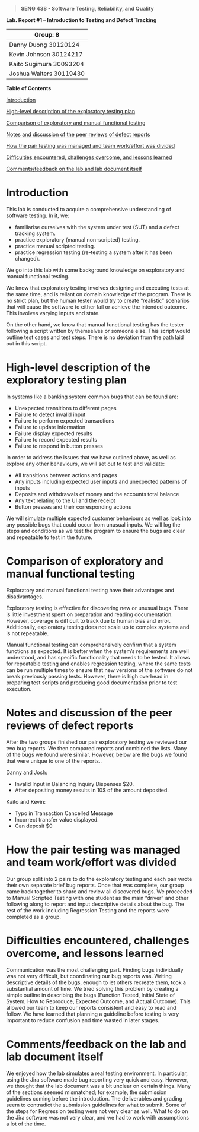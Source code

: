 >   **SENG 438 - Software Testing, Reliability, and Quality**

**Lab. Report \#1 – Introduction to Testing and Defect Tracking**

| Group: 8      |
|-----------------|
| Danny Duong 30120124                  |   
| Kevin Johnson 30124217                 |   
| Kaito Sugimura 30093204                |   
| Joshua Walters 30119430                |   


**Table of Contents**

[Introduction](#introduction)

[High-level description of the exploratory testing plan](#high-level-description-of-the-exploratory-testing-plan)

[Comparison of exploratory and manual functional testing](#comparison-of-exploratory-and-manual-functional-testing)

[Notes and discussion of the peer reviews of defect reports](#notes-and-discussion-of-the-peer-reviews-of-defect-reports)

[How the pair testing was managed and team work/effort was
divided	](#how-the-pair-testing-was-managed-and-team-workeffort-was-divided)

[Difficulties encountered, challenges overcome, and lessons
learned](#difficulties-encountered-challenges-overcome-and-lessons-learned)

[Comments/feedback on the lab and lab document itself](#commentsfeedback-on-the-lab-and-lab-document-itself)

# Introduction

This lab is conducted to acquire a comprehensive understanding of software testing. In it, we:

- familiarise ourselves with the system under test (SUT) and a defect tracking system.
- practice exploratory (manual non-scripted) testing.
- practice manual scripted testing.
- practice regression testing (re-testing a system after it has been changed).

We go into this lab with some background knowledge on exploratory and manual functional testing.

We know that exploratory testing involves designing and executing tests at the same time, and is reliant on domain knowledge of the program. There is no strict plan, but the human tester would try to create “realistic” scenarios that will cause the software to either fail or achieve the intended outcome. This involves varying inputs and state.

On the other hand, we know that manual functional testing has the tester following a script written by themselves or someone else. This script would outline test cases and test steps. There is no deviation from the path laid out in this script.

# High-level description of the exploratory testing plan

In systems like a banking system common bugs that can be found are:  
- Unexpected transitions to different pages
- Failure to detect invalid input
- Failure to perform expected transactions
- Failure to update information
- Failure display expected results
- Failure to record expected results
- Failure to respond in button presses

In order to address the issues that we have outlined above, as well as explore any other behaviours, we will set out to test and validate:
- All transitions between actions and pages
- Any inputs including expected user inputs and unexpected patterns of inputs
- Deposits and withdrawals of money and the accounts total balance
- Any text relating to the UI and the receipt 
- Button presses and their corresponding actions

We will simulate multiple expected customer behaviours as well as look into any possible bugs that could occur from unusual inputs. 
We will log the steps and conditions as we test the program to ensure the bugs are clear and repeatable to test in the future. 
# Comparison of exploratory and manual functional testing
Exploratory and manual functional testing have their advantages and disadvantages.

Exploratory testing is effective for discovering new or unusual bugs. There is little investment spent on preparation and reading documentation. However, coverage is difficult to track due to human bias and error. Additionally, exploratory testing does not scale up to complex systems and is not repeatable.

Manual functional testing can comprehensively confirm that a system functions as expected. It is better when the system’s requirements are well understood, and has specific functionality that needs to be tested. It allows for repeatable testing and enables regression testing, where the same tests can be run multiple times to ensure that new versions of the software do not break previously passing tests. However, there is high overhead in preparing test scripts and producing good documentation prior to test execution.

# Notes and discussion of the peer reviews of defect reports

After the two groups finished our pair exploratory testing we reviewed our two bug reports. We then compared reports and combined the lists. Many of the bugs we found were similar. However, below are the bugs we found that were unique to one of the reports..

Danny and Josh:
- Invalid Input in Balancing Inquiry Dispenses $20.
- After depositing money results in 10$ of the amount deposited.

Kaito and Kevin:
- Typo in Transaction Cancelled Message
- Incorrect transfer value displayed.
- Can deposit $0

# How the pair testing was managed and team work/effort was divided 

Our group split into 2 pairs to do the exploratory testing and each pair wrote their own separate brief bug reports. Once that was complete, our group came back together to share and review all discovered bugs. We proceeded to Manual Scripted Testing with one student as the main “driver” and other following along to report and input descriptive details about the bug. The rest of the work including Regression Testing and the reports were completed as a group. 

# Difficulties encountered, challenges overcome, and lessons learned

Communication was the most challenging part. Finding bugs individually was not very difficult, but coordinating our bug reports was. Writing descriptive details of the bugs, enough to let others recreate them, took a substantial amount of time. We tried solving this problem by creating a simple outline in describing the bugs (Function Tested, Initial State of System, How to Reproduce, Expected Outcome, and Actual Outcome). This allowed our team to keep our reports consistent and easy to read and follow. We have learned that planning a guideline before testing is very important to reduce confusion and time wasted in later stages.

# Comments/feedback on the lab and lab document itself

We enjoyed how the lab simulates a real testing environment. In particular, using the Jira software made bug reporting very quick and easy. However, we thought that the lab document was a bit unclear on certain things. Many of the sections seemed mismatched; for example, the submission guidelines coming before the introduction. The deliverables and grading seem to contradict the submission guidelines for what to submit. Some of the steps for Regression testing were not very clear as well. What to do on the Jira software was not very clear, and we had to work with assumptions a lot of the time. 

